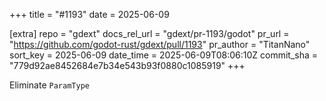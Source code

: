 +++
title = "#1193"
date = 2025-06-09

[extra]
repo = "gdext"
docs_rel_url = "gdext/pr-1193/godot"
pr_url = "https://github.com/godot-rust/gdext/pull/1193"
pr_author = "TitanNano"
sort_key = 2025-06-09
date_time = 2025-06-09T08:06:10Z
commit_sha = "779d92ae8452684e7b34e543b93f0880c1085919"
+++

Eliminate `ParamType`
